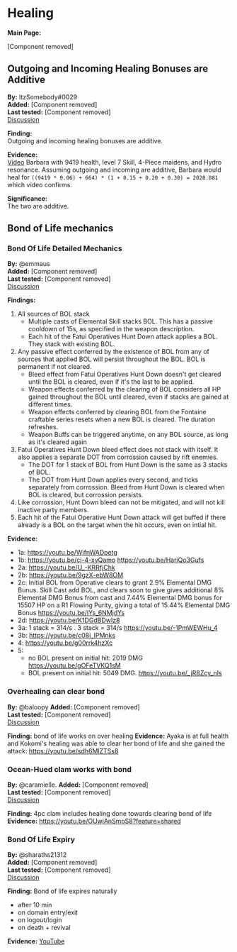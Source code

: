 # Healing

**Main Page:**

[Component removed]

## Outgoing and Incoming Healing Bonuses are Additive

**By:** ItzSomebody\#0029  
**Added:** [Component removed]  
**Last tested:** [Component removed]  
[Discussion](https://tickets.deeznuts.moe/ticket-archive/attachments_874018516842475600_874090458991706122_transcript-outcoming-incoming-healing-additive.html)

**Finding:**  
Outgoing and incoming healing bonuses are additive.

**Evidence:**  
[Video](https://youtu.be/yJMPaWKCCbA) Barbara with 9419 health, level 7 Skill, 4-Piece maidens, and Hydro resonance. Assuming outgoing and incoming are additive, Barbara would heal for `((9419 * 0.06) + 664) * (1 + 0.15 + 0.20 + 0.30) = 2028.081` which video confirms.

**Significance:**  
The two are additive.

## Bond of Life mechanics

### Bond Of Life Detailed Mechanics

**By:** @emmaus  
**Added:** [Component removed]  
**Last tested:** [Component removed]  
[Discussion](https://tickets.deeznuts.moe/transcripts/bond-of-life-mechanics)

**Findings:**
1) All sources of BOL stack  
    - Multiple casts of Elemental Skill stacks BOL. This has a passive cooldown of 15s, as specified in the weapon description.
    - Each hit of the Fatui Operatives Hunt Down attack applies a BOL. They stack with existing BOL.
2) Any passive effect conferred by the existence of BOL from any of sources that applied BOL will persist throughout the BOL. BOL is permanent if not cleared.
    - Bleed effect from Fatui Operatives Hunt Down doesn't get cleared until the BOL is cleared, even if it's the last to be applied.
    - Weapon effects conferred by the clearing of BOL considers all HP gained throughout the BOL until cleared, even if stacks are gained at different times.
    - Weapon effects conferred by clearing BOL from the Fontaine craftable series resets when a new BOL is cleared. The duration refreshes.
    - Weapon Buffs can be triggered anytime, on any BOL source, as long as it's cleared again
3) Fatui Operatives Hunt Down bleed effect does not stack with itself. It also applies a separate DOT from corrossion caused by rift enemies.
    - The DOT for 1 stack of BOL from Hunt Down is the same as 3 stacks of BOL.
    - The DOT from Hunt Down applies every second, and ticks separately from corrossion. Bleed from Hunt Down is cleared when BOL is cleared, but corrossion persists.
4) Like corrossion, Hunt Down bleed can not be mitigated, and will not kill inactive party members.
5) Each hit of the Fatui Operative Hunt Down attack will get buffed if there already is a BOL on the target when the hit occurs, even on intial hit.

**Evidence:**
- 1a: https://youtu.be/WjfnWADpetg
- 1b: https://youtu.be/cj-4-xyQamo https://youtu.be/HariQo3Gufs
- 2a: https://youtu.be/U_-KRRfjChk
- 2b: https://youtu.be/9gzX-ebW8OM
- 2c: Initial BOL from Operative clears to grant 2.9% Elemental DMG Bunus. Skill Cast add BOL, and clears soon to give gives additional 8% Elemental DMG Bonus from cast and 7.44% Elemental DMG bonus for 15507 HP on a R1 Flowing Purity, giving a total of 15.44% Elemental DMG Bonus https://youtu.be/IYs_6NMjdYs
- 2d: https://youtu.be/K1DGdBDwIz8
- 3a: 1 stack = 314/s . 3 stack = 314/s https://youtu.be/-1PmWEWHu_4
- 3b: https://youtu.be/c08i_IPMnks
- 4: https://youtu.be/g00rrk4hzXc
- 5: 
    - no BOL present on initial hit: 2019 DMG https://youtu.be/gOFeTVKQ1sM
    - BOL present on initial hit: 5049 DMG. https://youtu.be/_jR8Zcy_nls

### Overhealing can clear bond
**By:** @baloopy
**Added:** [Component removed]  
**Last tested:** [Component removed]  
[Discussion](https://tickets.deeznuts.moe/transcripts/4-0-equipment-basic-mechanics)

**Finding:** bond of life works on over healing
**Evidence:** Ayaka is at full health and Kokomi's healing was able to clear her bond of life and she gained the attack: https://youtu.be/sdh6MlZTSs8

### Ocean-Hued clam works with bond
**By:** @caramielle.
**Added:** [Component removed]  
**Last tested:** [Component removed]  
[Discussion](https://tickets.deeznuts.moe/transcripts/4-0-equipment-basic-mechanics)

**Finding:** 4pc clam includes healing done towards clearing bond of life
**Evidence:** https://youtu.be/OUwiAnSmoS8?feature=shared

### Bond Of Life Expiry

**By:** @sharaths21312  
**Added:** [Component removed]  
**Last tested:** [Component removed]  
[Discussion](https://tickets.deeznuts.moe/transcripts/bond-of-life-expiry)

**Finding:** Bond of life expires naturally
- after 10 min  
- on domain entry/exit  
- on logout/login  
- on death + revival

**Evidence:** [YouTube](https://youtu.be/Sz6eG82_OqE)